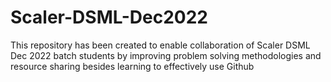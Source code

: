 # Scaler-DSML-Dec2022
This repository has been created to enable collaboration of Scaler DSML Dec 2022 batch students by improving problem solving methodologies and resource sharing besides learning to effectively use Github
